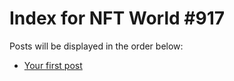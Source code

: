 # Index for NFT World #917
Posts will be displayed in the order below:

- [Your first post](./001-first.md)

